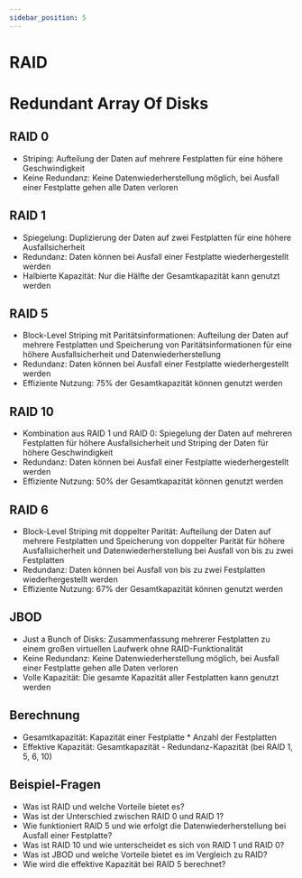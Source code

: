 ```yaml
---
sidebar_position: 5
---
```


# RAID

# Redundant Array Of Disks

## RAID 0

-   Striping: Aufteilung der Daten auf mehrere Festplatten für eine höhere Geschwindigkeit
-   Keine Redundanz: Keine Datenwiederherstellung möglich, bei Ausfall einer Festplatte gehen alle Daten verloren

## RAID 1

-   Spiegelung: Duplizierung der Daten auf zwei Festplatten für eine höhere Ausfallsicherheit
-   Redundanz: Daten können bei Ausfall einer Festplatte wiederhergestellt werden
-   Halbierte Kapazität: Nur die Hälfte der Gesamtkapazität kann genutzt werden

## RAID 5

-   Block-Level Striping mit Paritätsinformationen: Aufteilung der Daten auf mehrere Festplatten und Speicherung von Paritätsinformationen für eine höhere Ausfallsicherheit und Datenwiederherstellung
-   Redundanz: Daten können bei Ausfall einer Festplatte wiederhergestellt werden
-   Effiziente Nutzung: 75% der Gesamtkapazität können genutzt werden

## RAID 10

-   Kombination aus RAID 1 und RAID 0: Spiegelung der Daten auf mehreren Festplatten für höhere Ausfallsicherheit und Striping der Daten für höhere Geschwindigkeit
-   Redundanz: Daten können bei Ausfall einer Festplatte wiederhergestellt werden
-   Effiziente Nutzung: 50% der Gesamtkapazität können genutzt werden

## RAID 6

-   Block-Level Striping mit doppelter Parität: Aufteilung der Daten auf mehrere Festplatten und Speicherung von doppelter Parität für höhere Ausfallsicherheit und Datenwiederherstellung bei Ausfall von bis zu zwei Festplatten
-   Redundanz: Daten können bei Ausfall von bis zu zwei Festplatten wiederhergestellt werden
-   Effiziente Nutzung: 67% der Gesamtkapazität können genutzt werden

## JBOD

-   Just a Bunch of Disks: Zusammenfassung mehrerer Festplatten zu einem großen virtuellen Laufwerk ohne RAID-Funktionalität
-   Keine Redundanz: Keine Datenwiederherstellung möglich, bei Ausfall einer Festplatte gehen alle Daten verloren
-   Volle Kapazität: Die gesamte Kapazität aller Festplatten kann genutzt werden

## Berechnung

-   Gesamtkapazität: Kapazität einer Festplatte \* Anzahl der Festplatten
-   Effektive Kapazität: Gesamtkapazität - Redundanz-Kapazität (bei RAID 1, 5, 6, 10)

## Beispiel-Fragen

-   Was ist RAID und welche Vorteile bietet es?
-   Was ist der Unterschied zwischen RAID 0 und RAID 1?
-   Wie funktioniert RAID 5 und wie erfolgt die Datenwiederherstellung bei Ausfall einer Festplatte?
-   Was ist RAID 10 und wie unterscheidet es sich von RAID 1 und RAID 0?
-   Was ist JBOD und welche Vorteile bietet es im Vergleich zu RAID?
-   Wie wird die effektive Kapazität bei RAID 5 berechnet?
